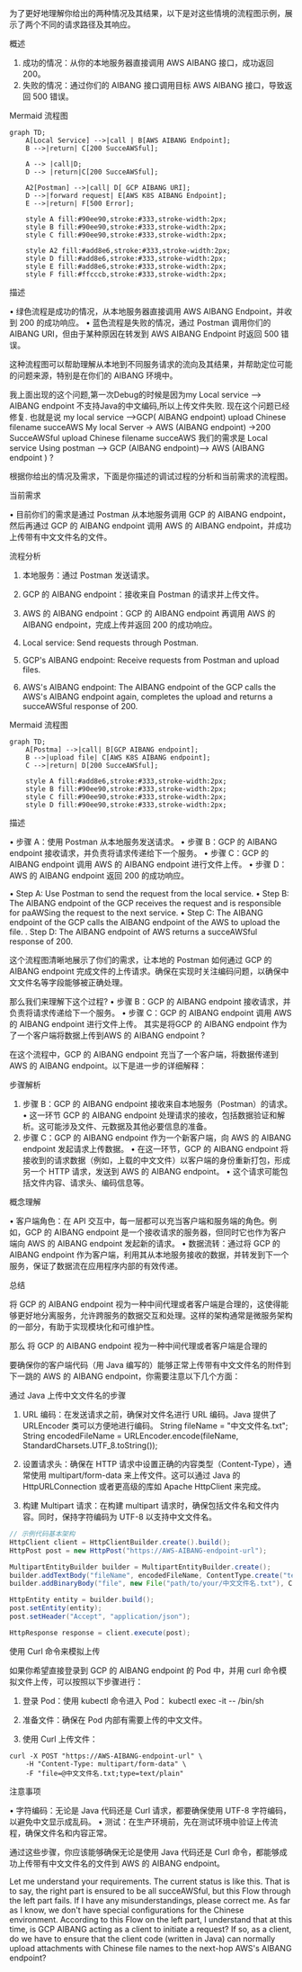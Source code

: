 为了更好地理解你给出的两种情况及其结果，以下是对这些情境的流程图示例，展示了两个不同的请求路径及其响应。

概述

1. 成功的情况：从你的本地服务器直接调用 AWS AIBANG 接口，成功返回 200。
2. 失败的情况：通过你们的 AIBANG 接口调用目标 AWS AIBANG 接口，导致返回 500 错误。

Mermaid 流程图

```mermaid
graph TD;
    A[Local Service] -->|call | B[AWS AIBANG Endpoint];
    B -->|return| C[200 SucceAWSful];

    A --> |call|D;
    D --> |return|C[200 SucceAWSful];
    
    A2[Postman] -->|call| D[ GCP AIBANG URI];
    D -->|forward request| E[AWS K8S AIBANG Endpoint];
    E -->|return| F[500 Error];
    
    style A fill:#90ee90,stroke:#333,stroke-width:2px;
    style B fill:#90ee90,stroke:#333,stroke-width:2px;
    style C fill:#90ee90,stroke:#333,stroke-width:2px;
    
    style A2 fill:#add8e6,stroke:#333,stroke-width:2px;
    style D fill:#add8e6,stroke:#333,stroke-width:2px;
    style E fill:#add8e6,stroke:#333,stroke-width:2px;
    style F fill:#ffcccb,stroke:#333,stroke-width:2px;
```

描述

• 绿色流程是成功的情况，从本地服务器直接调用 AWS AIBANG Endpoint，并收到 200 的成功响应。
• 蓝色流程是失败的情况，通过 Postman 调用你们的 AIBANG URI，但由于某种原因在转发到 AWS AIBANG Endpoint 时返回 500 错误。

这种流程图可以帮助理解从本地到不同服务请求的流向及其结果，并帮助定位可能的问题来源，特别是在你们的 AIBANG 环境中。

我上面出现的这个问题,第一次Debug的时候是因为my Local service —> AIBANG endpoint 不支持Java的中文编码,所以上传文件失败.
现在这个问题已经修复. 也就是说
my local service  —>GCP( AIBANG endpoint) upload Chinese filename succeAWS 
My local Server -> AWS (AIBANG endpoint) ->200 SucceAWSful upload Chinese filename succeAWS 
我们的需求是
Local service Using postman —> GCP (AIBANG endpoint)—> AWS (AIBANG endpoint ) ?


根据你给出的情况及需求，下面是你描述的调试过程的分析和当前需求的流程图。

当前需求

• 目前你们的需求是通过 Postman 从本地服务调用 GCP 的 AIBANG endpoint，然后再通过 GCP 的 AIBANG endpoint 调用 AWS 的 AIBANG endpoint，并成功上传带有中文文件名的文件。

流程分析

1. 本地服务：通过 Postman 发送请求。
2. GCP 的 AIBANG endpoint：接收来自 Postman 的请求并上传文件。
3. AWS 的 AIBANG endpoint：GCP 的 AIBANG endpoint 再调用 AWS 的 AIBANG endpoint，完成上传并返回 200 的成功响应。

1. Local service: Send requests through Postman.
2. GCP's AIBANG endpoint: Receive requests from Postman and upload files.
3. AWS's AIBANG endpoint: The AIBANG endpoint of the GCP calls the AWS's AIBANG endpoint again, completes the upload and returns a succeAWSful response of 200.

Mermaid 流程图
```mermaid
graph TD;
    A[Postma] -->|call| B[GCP AIBANG endpoint];
    B -->|upload file| C[AWS K8S AIBANG endpoint];
    C -->|return| D[200 SucceAWSful];
    
    style A fill:#add8e6,stroke:#333,stroke-width:2px;
    style B fill:#90ee90,stroke:#333,stroke-width:2px;
    style C fill:#90ee90,stroke:#333,stroke-width:2px;
    style D fill:#90ee90,stroke:#333,stroke-width:2px;
```

描述

• 步骤 A：使用 Postman 从本地服务发送请求。
• 步骤 B：GCP 的 AIBANG endpoint 接收请求，并负责将请求传递给下一个服务。
• 步骤 C：GCP 的 AIBANG endpoint 调用 AWS 的 AIBANG endpoint 进行文件上传。
• 步骤 D：AWS 的 AIBANG endpoint 返回 200 的成功响应。


• Step A: Use Postman to send the request from the local service.
• Step B: The AIBANG endpoint of the GCP receives the request and is responsible for paAWSing the request to the next service.
• Step C: The AIBANG endpoint of the GCP calls the AIBANG endpoint of the AWS to upload the file.
. Step D: The AIBANG endpoint of AWS returns a succeAWSful response of 200.

这个流程图清晰地展示了你们的需求，让本地的 Postman 如何通过 GCP 的 AIBANG endpoint 完成文件的上传请求。确保在实现时关注编码问题，以确保中文文件名等字段能够被正确处理。



那么我们来理解下这个过程?
• 步骤 B：GCP 的 AIBANG endpoint 接收请求，并负责将请求传递给下一个服务。
• 步骤 C：GCP 的 AIBANG endpoint 调用 AWS 的 AIBANG endpoint 进行文件上传。
其实是将GCP 的 AIBANG endpoint 作为了一个客户端将数据上传到AWS 的 AIBANG endpoint ?



在这个流程中，GCP 的 AIBANG endpoint 充当了一个客户端，将数据传递到 AWS 的 AIBANG endpoint。以下是进一步的详细解释：

步骤解析

1. 步骤 B：GCP 的 AIBANG endpoint 接收来自本地服务（Postman）的请求。
	• 这一环节 GCP 的 AIBANG endpoint 处理请求的接收，包括数据验证和解析。这可能涉及文件、元数据及其他必要信息的准备。
2. 步骤 C：GCP 的 AIBANG endpoint 作为一个新客户端，向 AWS 的 AIBANG endpoint 发起请求上传数据。
	• 在这一环节，GCP 的 AIBANG endpoint 将接收到的请求数据（例如，上载的中文文件）以客户端的身份重新打包，形成另一个 HTTP 请求，发送到 AWS 的 AIBANG endpoint。
	• 这个请求可能包括文件内容、请求头、编码信息等。

概念理解

• 客户端角色：在 API 交互中，每一层都可以充当客户端和服务端的角色。例如，GCP 的 AIBANG endpoint 是一个接收请求的服务器，但同时它也作为客户端向 AWS 的 AIBANG endpoint 发起新的请求。
• 数据流转：通过将 GCP 的 AIBANG endpoint 作为客户端，利用其从本地服务接收的数据，并转发到下一个服务，保证了数据流在应用程序内部的有效传递。

总结

将 GCP 的 AIBANG endpoint 视为一种中间代理或者客户端是合理的，这使得能够更好地分离服务，允许跨服务的数据交互和处理。这样的架构通常是微服务架构的一部分，有助于实现模块化和可维护性。

那么 将 GCP 的 AIBANG endpoint 视为一种中间代理或者客户端是合理的



要确保你的客户端代码（用 Java 编写的）能够正常上传带有中文文件名的附件到下一跳的 AWS 的 AIBANG endpoint，你需要注意以下几个方面：

通过 Java 上传中文文件名的步骤

1. URL 编码：在发送请求之前，确保对文件名进行 URL 编码。Java 提供了 URLEncoder 类可以方便地进行编码。
String fileName = "中文文件名.txt";
String encodedFileName = URLEncoder.encode(fileName, StandardCharsets.UTF_8.toString());

2. 设置请求头：确保在 HTTP 请求中设置正确的内容类型（Content-Type），通常使用 multipart/form-data 来上传文件。这可以通过 Java 的 HttpURLConnection 或者更高级的库如 Apache HttpClient 来完成。
3. 构建 Multipart 请求：在构建 multipart 请求时，确保包括文件名和文件内容。同时，保持字符编码为 UTF-8 以支持中文文件名。
```java
// 示例代码基本架构
HttpClient client = HttpClientBuilder.create().build();
HttpPost post = new HttpPost("https://AWS-AIBANG-endpoint-url");

MultipartEntityBuilder builder = MultipartEntityBuilder.create();
builder.addTextBody("fileName", encodedFileName, ContentType.create("text/plain", Consts.UTF_8));
builder.addBinaryBody("file", new File("path/to/your/中文文件名.txt"), ContentType.create("text/plain"), encodedFileName);

HttpEntity entity = builder.build();
post.setEntity(entity);
post.setHeader("Accept", "application/json");

HttpResponse response = client.execute(post);
```

使用 Curl 命令来模拟上传

如果你希望直接登录到 GCP 的 AIBANG endpoint 的 Pod 中，并用 curl 命令模拟文件上传，可以按照以下步骤进行：

1. 登录 Pod：使用 kubectl 命令进入 Pod：
kubectl exec -it <pod-name> -- /bin/sh

2. 准备文件：确保在 Pod 内部有需要上传的中文文件。
3. 使用 Curl 上传文件：
```
curl -X POST "https://AWS-AIBANG-endpoint-url" \
    -H "Content-Type: multipart/form-data" \
    -F "file=@中文文件名.txt;type=text/plain"
```


注意事项

• 字符编码：无论是 Java 代码还是 Curl 请求，都要确保使用 UTF-8 字符编码，以避免中文显示成乱码。
• 测试：在生产环境前，先在测试环境中验证上传流程，确保文件名和内容正常。

通过这些步骤，你应该能够确保无论是使用 Java 代码还是 Curl 命令，都能够成功上传带有中文文件名的文件到 AWS 的 AIBANG endpoint。



Let me understand your requirements. The current status is like this.
That is to say, the right part is ensured to be all succeAWSful, but this Flow through the left part fails.
If I have any misunderstandings, please correct me.
As far as I know, we don't have special configurations for the Chinese environment.
According to this Flow on the left part, I understand that at this time, is GCP AIBANG acting as a client to initiate a request?
If so, as a client, do we have to ensure that the client code (written in Java) can normally upload attachments with Chinese file names to the next-hop AWS's AIBANG endpoint?